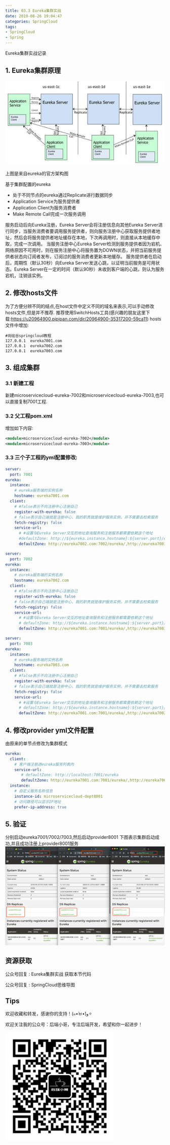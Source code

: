 ```yaml
---
title: 03.3 Eureka集群实战
date: 2019-08-26 19:04:47
categories: SpringCloud
tags:
- SpringCloud
- Spring
---
```


Eureka集群实战记录

<!--more-->

## 1. Eureka集群原理

![](https://raw.githubusercontent.com/lujiahao0708/PicRepo/master/blogPic/SpringCloud/尚硅谷-SpringCloud教程/03.3%20Eureka集群实战/1.eureka-server.png)

上图是来自eureka的官方架构图

基于集群配置的eureka
- 处于不同节点的eureka通过Replicate进行数据同步 
- Application Service为服务提供者 
- Application Client为服务消费者 
- Make Remote Call完成一次服务调用

服务启动后向Eureka注册，Eureka Server会将注册信息向其他Eureka Server进行同步，当服务消费者要调用服务提供者，则向服务注册中心获取服务提供者地址，然后会将服务提供者地址缓存在本地，下次再调用时，则直接从本地缓存中取，完成一次调用。
当服务注册中心Eureka Server检测到服务提供者因为宕机、网络原因不可用时，则在服务注册中心将服务置为DOWN状态，并把当前服务提供者状态向订阅者发布，订阅过的服务消费者更新本地缓存。
服务提供者在启动后，周期性（默认30秒）向Eureka Server发送心跳，以证明当前服务是可用状态。Eureka Server在一定的时间（默认90秒）未收到客户端的心跳，则认为服务宕机，注销该实例。

## 2. 修改hosts文件

为了方便分辨不同的结点,在host文件中定义不同的域名来表示,可以手动修改hosts文件,但是并不推荐.
推荐使用SwitchHosts工具(感兴趣的朋友这里下载:https://u20964900.pipipan.com/dir/20964900-35317200-59ca11)
hosts文件中增加:
```
#尚硅谷springcloud教程
127.0.0.1  eureka7001.com
127.0.0.1  eureka7002.com
127.0.0.1  eureka7003.com
```

## 3. 组成集群
### 3.1 新建工程
新建microservicecloud-eureka-7002和microservicecloud-eureka-7003,也可以直接复制7001工程.

### 3.2 父工程pom.xml
增加如下内容:
```xml
<module>microservicecloud-eureka-7002</module>
<module>microservicecloud-eureka-7003</module>
```

### 3.3 三个子工程的yml配置修改:
```yaml
server:
  port: 7001
eureka:
  instance:
    # eureka服务端的实例名称
    hostname: eureka7001.com
  client:
    # #false表示不向注册中心注册自己
    register-with-eureka: false
    # false表示自己端就是注册中心，我的职责就是维护服务实例，并不需要去检索服务
    fetch-registry: false
    service-url:
      # #设置与Eureka Server交互的地址查询服务和注册服务都需要依赖这个地址
      #defaultZone: http://${eureka.instance.hostname}:${server.port}/eureka/
      defaultZone: http://eureka7002.com:7002/eureka/,http://eureka7003.com:7003/eureka/
```

```yaml
server:
  port: 7002
eureka:
  instance:
    # eureka服务端的实例名称
    hostname: eureka7002.com
  client:
    # #false表示不向注册中心注册自己
    register-with-eureka: false
    # false表示自己端就是注册中心，我的职责就是维护服务实例，并不需要去检索服务
    fetch-registry: false
    service-url:
      # #设置与Eureka Server交互的地址查询服务和注册服务都需要依赖这个地址
      # defaultZone: http://${eureka.instance.hostname}:${server.port}/eureka/
      defaultZone: http://eureka7001.com:7001/eureka/,http://eureka7003.com:7003/eureka/
```

```yaml
server:
  port: 7003
eureka:
  instance:
    # eureka服务端的实例名称
    hostname: eureka7003.com
  client:
    # #false表示不向注册中心注册自己
    register-with-eureka: false
    # false表示自己端就是注册中心，我的职责就是维护服务实例，并不需要去检索服务
    fetch-registry: false
    service-url:
      # #设置与Eureka Server交互的地址查询服务和注册服务都需要依赖这个地址
      # defaultZone: http://${eureka.instance.hostname}:${server.port}/eureka/
      defaultZone: http://eureka7001.com:7001/eureka/,http://eureka7002.com:7002/eureka/
```


## 4. 修改provider yml文件配置
由原来的单节点修改为集群模式
```yaml
eureka:
  client:
    # 客户端注册进eureka服务列表内
    service-url:
       # defaultZone: http://localhost:7001/eureka
       defaultZone: http://eureka7001.com:7001/eureka/,http://eureka7002.com:7002/eureka/,http://eureka7003.com:7003/eureka/
  instance:
    # 自定义服务名称信息
    instance-id: microservicecloud-dept8001
    # 访问路径可以显示IP地址
    prefer-ip-address: true
```

## 5. 验证
分别启动eureka7001/7002/7003,然后启动provider8001
下图表示集群启动成功,并且成功注册上provider8001服务
![](https://raw.githubusercontent.com/lujiahao0708/PicRepo/master/blogPic/SpringCloud/%E5%B0%9A%E7%A1%85%E8%B0%B7-SpringCloud%E6%95%99%E7%A8%8B/03.3%20Eureka%E9%9B%86%E7%BE%A4%E5%AE%9E%E6%88%98/2.eureka-server-result.png)


## 资源获取
公众号回复 : Eureka集群实战 获取本节代码

公众号回复 : SpringCloud思维导图

## Tips
欢迎收藏和转发，感谢你的支持！(๑•̀ㅂ•́)و✧ 

欢迎关注我的公众号：后端小哥，专注后端开发，希望和你一起进步！

![](https://github.com/lujiahao0708/PicRepo/raw/master/公众号二维码.jpg)
